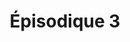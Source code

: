 ---
published: true
title: 'Épisodique 3'
collection: ailleurs
release_date: '2017-11-06 00:00:00'
image: null
number: '145'
slug: ailleurs-145
taxonomy:
    dj: Johan
    artist: [C_C, 'Dead Fader', Debmaster, 'Ergo Phizmiz', 'Etat Brut', Fusiller, Groupgris, 'Guido Möbius', 'I-LP-O In Dub', 'Moodie Black', Ouïedire, Raymonde, Ripit, TG, 'Technical Drawings', 'Vernon & Burns', 'Wevie Stonder']
playlists:
    - { title: null, tracks: [{ timecode: '00:00:00', artists: ['Vernon & Burns'], title: 'While My Pretty One Sleeps' }, { timecode: '00:01:59', artists: ['Guido Möbius'], title: 'Batagur Baska' }, { timecode: '00:09:20', artists: ['Wevie Stonder'], title: 'Downstream By Bladder' }, { timecode: '00:13:30', artists: ['Ergo Phizmiz'], title: 'Green Elephant' }, { timecode: '00:17:00', artists: ['Technical Drawings'], title: 'Strange Flora' }, { timecode: '00:21:36', artists: ['Moodie Black'], title: 'Hawk Vs Vulture' }, { timecode: '00:23:39', artists: ['I-LP-O In Dub'], title: '‎- Rudealis Dub' }, { timecode: '00:29:43', artists: [Raymonde], title: 'Rester Près du Bord' }, { timecode: '00:34:09', artists: [C_C], title: Plongeur }, { timecode: '00:38:06', artists: [TG], title: 'Tu Es Nulles' }, { timecode: '00:40:43', artists: [Ripit], title: Organepic }, { timecode: '00:45:10', artists: ['Etat Brut'], title: Bruit }, { timecode: '00:46:36', artists: [Fusiller], title: 'Part 1-5' }, { timecode: '00:48:30', artists: ['Dead Fader'], title: Creeeeep }, { timecode: '00:51:12', artists: [Debmaster], title: 'Maniac Train' }, { timecode: '00:53:00', artists: [Groupgris], title: 'Ny Steen Heroes' }, { timecode: '00:57:00', artists: [Ouïedire], title: 'Ramassis De Poivrots' }] }
presentation: '**À suivre ...**'
image_hd:
    user/pages/01.Emissions/ailleurs-145/ouiedire_ailleurs-145_cover_hd.png: { name: ouiedire_ailleurs-145_cover_hd.png, type: image/png, size: 4219270, path: user/pages/01.Emissions/ailleurs-145/ouiedire_ailleurs-145_cover_hd.png }

---
